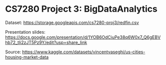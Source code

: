 # CS7280 Project 3: BigDataAnalytics

Dataset: https://storage.googleapis.com/cs7280-proj3/redfin.csv

Presentation slides: https://docs.google.com/presentation/d/1YOB6OdCiuPe38q6W0x7_Q6gEBVhb72_tIi2zJT5Pz9Y/edit?usp=share_link

Source: https://www.kaggle.com/datasets/vincentvaseghi/us-cities-housing-market-data
